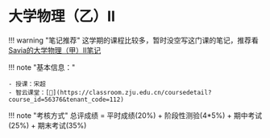 # 大学物理（乙）Ⅱ

!!! warning "笔记推荐"
    这学期的课程比较多，暂时没空写这门课的笔记，推荐看[Savia的大学物理（甲）Ⅱ笔记](https://savia7582.github.io/Exterior/Physics/2/)

!!! note "基本信息："

    - 授课：宋超
    - 智云课堂：[🔗](https://classroom.zju.edu.cn/coursedetail?course_id=56376&tenant_code=112)

!!! note "考核方式"
    总评成绩 = 平时成绩(20%) + 阶段性测验(4*5%) + 期中考试(25%) + 期末考试(35%)
